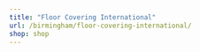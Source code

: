 ```yaml
---
title: "Floor Covering International"
url: /birmingham/floor-covering-international/
shop: shop
---
```

